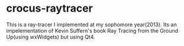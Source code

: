 # crocus-raytracer

This is a ray-tracer I implemented at my sophomore year(2013). Its an
impelementation of Kevin Suffern's book Ray Tracing from the Ground Up(using wxWidgets)
but using Qt4. 
